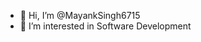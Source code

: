 - 👋 Hi, I’m @MayankSingh6715
- 👀 I’m interested in Software Development

<!---
MayankSingh6715/MayankSingh6715 is a ✨ special ✨ repository because its `README.md` (this file) appears on your GitHub profile.
You can click the Preview link to take a look at your changes.
--->

